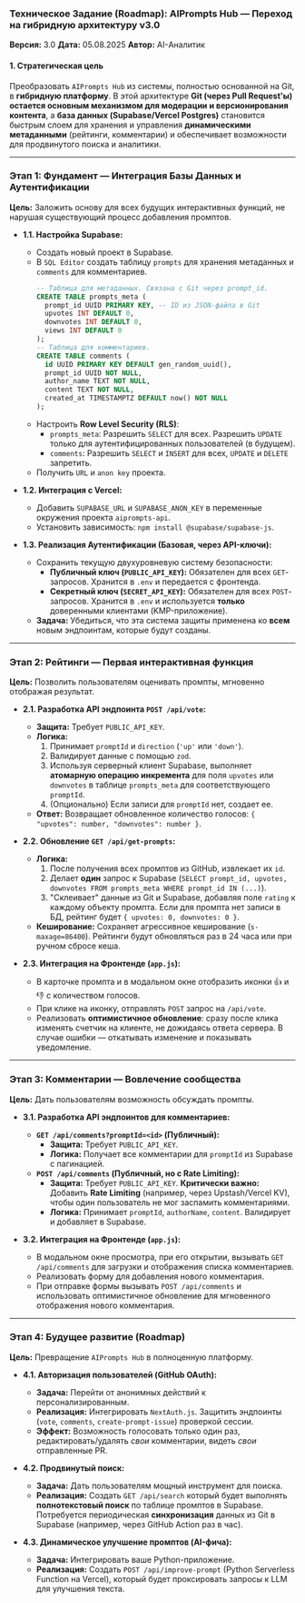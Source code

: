 ### **Техническое Задание (Roadmap): AIPrompts Hub — Переход на гибридную архитектуру v3.0**

**Версия:** 3.0
**Дата:** 05.08.2025
**Автор:** AI-Аналитик

#### **1. Стратегическая цель**

Преобразовать `AIPrompts Hub` из системы, полностью основанной на Git, в **гибридную платформу**. В этой архитектуре **Git (через Pull Request'ы) остается основным механизмом для модерации и версионирования контента**, а **база данных (Supabase/Vercel Postgres)** становится быстрым слоем для хранения и управления **динамическими метаданными** (рейтинги, комментарии) и обеспечивает возможности для продвинутого поиска и аналитики.

---

### **Этап 1: Фундамент — Интеграция Базы Данных и Аутентификации**

**Цель:** Заложить основу для всех будущих интерактивных функций, не нарушая существующий процесс добавления промптов.

*   **1.1. Настройка Supabase:**
    *   Создать новый проект в Supabase.
    *   В `SQL Editor` создать таблицу `prompts` для хранения метаданных и `comments` для комментариев.
        ```sql
        -- Таблица для метаданных. Связана с Git через prompt_id.
        CREATE TABLE prompts_meta (
          prompt_id UUID PRIMARY KEY, -- ID из JSON-файла в Git
          upvotes INT DEFAULT 0,
          downvotes INT DEFAULT 0,
          views INT DEFAULT 0
        );
        -- Таблица для комментариев.
        CREATE TABLE comments (
          id UUID PRIMARY KEY DEFAULT gen_random_uuid(),
          prompt_id UUID NOT NULL,
          author_name TEXT NOT NULL,
          content TEXT NOT NULL,
          created_at TIMESTAMPTZ DEFAULT now() NOT NULL
        );
        ```
    *   Настроить **Row Level Security (RLS)**:
        *   `prompts_meta`: Разрешить `SELECT` для всех. Разрешить `UPDATE` только для аутентифицированных пользователей (в будущем).
        *   `comments`: Разрешить `SELECT` и `INSERT` для всех, `UPDATE` и `DELETE` запретить.
    *   Получить `URL` и `anon key` проекта.

*   **1.2. Интеграция с Vercel:**
    *   Добавить `SUPABASE_URL` и `SUPABASE_ANON_KEY` в переменные окружения проекта `aiprompts-api`.
    *   Установить зависимость: `npm install @supabase/supabase-js`.

*   **1.3. Реализация Аутентификации (Базовая, через API-ключи):**
    *   Сохранить текущую двухуровневую систему безопасности:
        *   **Публичный ключ (`PUBLIC_API_KEY`):** Обязателен для всех `GET`-запросов. Хранится в `.env` и передается с фронтенда.
        *   **Секретный ключ (`SECRET_API_KEY`):** Обязателен для всех `POST`-запросов. Хранится в `.env` и используется **только** доверенными клиентами (KMP-приложение).
    *   **Задача:** Убедиться, что эта система защиты применена ко **всем** новым эндпоинтам, которые будут созданы.

---

### **Этап 2: Рейтинги — Первая интерактивная функция**

**Цель:** Позволить пользователям оценивать промпты, мгновенно отображая результат.

*   **2.1. Разработка API эндпоинта `POST /api/vote`:**
    *   **Защита:** Требует `PUBLIC_API_KEY`.
    *   **Логика:**
        1.  Принимает `promptId` и `direction` (`'up'` или `'down'`).
        2.  Валидирует данные с помощью `zod`.
        3.  Используя серверный клиент Supabase, выполняет **атомарную операцию инкремента** для поля `upvotes` или `downvotes` в таблице `prompts_meta` для соответствующего `promptId`.
        4.  (Опционально) Если записи для `promptId` нет, создает ее.
    *   **Ответ:** Возвращает обновленное количество голосов: `{ "upvotes": number, "downvotes": number }`.

*   **2.2. Обновление `GET /api/get-prompts`:**
    *   **Логика:**
        1.  После получения всех промптов из GitHub, извлекает их `id`.
        2.  Делает **один** запрос к Supabase (`SELECT prompt_id, upvotes, downvotes FROM prompts_meta WHERE prompt_id IN (...)`).
        3.  "Склеивает" данные из Git и Supabase, добавляя поле `rating` к каждому объекту промпта. Если для промпта нет записи в БД, рейтинг будет `{ upvotes: 0, downvotes: 0 }`.
    *   **Кеширование:** Сохраняет агрессивное кеширование (`s-maxage=86400`). Рейтинги будут обновляться раз в 24 часа или при ручном сбросе кеша.

*   **2.3. Интеграция на Фронтенде (`app.js`):**
    *   В карточке промпта и в модальном окне отобразить иконки 👍 и 👎 с количеством голосов.
    *   При клике на иконку, отправлять `POST` запрос на `/api/vote`.
    *   Реализовать **оптимистичное обновление**: сразу после клика изменять счетчик на клиенте, не дожидаясь ответа сервера. В случае ошибки — откатывать изменение и показывать уведомление.

---

### **Этап 3: Комментарии — Вовлечение сообщества**

**Цель:** Дать пользователям возможность обсуждать промпты.

*   **3.1. Разработка API эндпоинтов для комментариев:**
    *   **`GET /api/comments?promptId=<id>` (Публичный):**
        *   **Защита:** Требует `PUBLIC_API_KEY`.
        *   **Логика:** Получает все комментарии для `promptId` из Supabase с пагинацией.
    *   **`POST /api/comments` (Публичный, но с Rate Limiting):**
        *   **Защита:** Требует `PUBLIC_API_KEY`. **Критически важно:** Добавить **Rate Limiting** (например, через Upstash/Vercel KV), чтобы один пользователь не мог заспамить комментариями.
        *   **Логика:** Принимает `promptId`, `authorName`, `content`. Валидирует и добавляет в Supabase.

*   **3.2. Интеграция на Фронтенде (`app.js`):**
    *   В модальном окне просмотра, при его открытии, вызывать `GET /api/comments` для загрузки и отображения списка комментариев.
    *   Реализовать форму для добавления нового комментария.
    *   При отправке формы вызывать `POST /api/comments` и использовать оптимистичное обновление для мгновенного отображения нового комментария.

---

### **Этап 4: Будущее развитие (Roadmap)**

**Цель:** Превращение `AIPrompts Hub` в полноценную платформу.

*   **4.1. Авторизация пользователей (GitHub OAuth):**
    *   **Задача:** Перейти от анонимных действий к персонализированным.
    *   **Реализация:** Интегрировать `NextAuth.js`. Защитить эндпоинты (`vote`, `comments`, `create-prompt-issue`) проверкой сессии.
    *   **Эффект:** Возможность голосовать только один раз, редактировать/удалять *свои* комментарии, видеть *свои* отправленные PR.

*   **4.2. Продвинутый поиск:**
    *   **Задача:** Дать пользователям мощный инструмент для поиска.
    *   **Реализация:** Создать `GET /api/search` который будет выполнять **полнотекстовый поиск** по таблице промптов в Supabase. Потребуется периодическая **синхронизация** данных из Git в Supabase (например, через GitHub Action раз в час).

*   **4.3. Динамическое улучшение промптов (AI-фича):**
    *   **Задача:** Интегрировать ваше Python-приложение.
    *   **Реализация:** Создать `POST /api/improve-prompt` (Python Serverless Function на Vercel), который будет проксировать запросы к LLM для улучшения текста.

